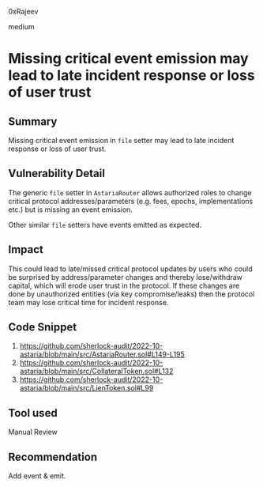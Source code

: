 0xRajeev

medium

# Missing critical event emission may lead to late incident response or loss of user trust

## Summary

Missing critical event emission in `file` setter may lead to late incident response or loss of user trust.

## Vulnerability Detail

The generic `file` setter in `AstariaRouter` allows authorized roles to change critical protocol addresses/parameters (e.g. fees, epochs, implementations etc.) but is missing an event emission.

Other similar `file` setters have events emitted as expected.

## Impact

This could lead to late/missed critical protocol updates by users who could be surprised by address/parameter changes and thereby lose/withdraw capital, which will erode user trust in the protocol. If these changes are done by unauthorized entities (via key compromise/leaks) then the protocol team may lose critical time for incident response.

## Code Snippet

1. https://github.com/sherlock-audit/2022-10-astaria/blob/main/src/AstariaRouter.sol#L149-L195
2. https://github.com/sherlock-audit/2022-10-astaria/blob/main/src/CollateralToken.sol#L132
3. https://github.com/sherlock-audit/2022-10-astaria/blob/main/src/LienToken.sol#L99

## Tool used

Manual Review

## Recommendation

Add event & emit.
